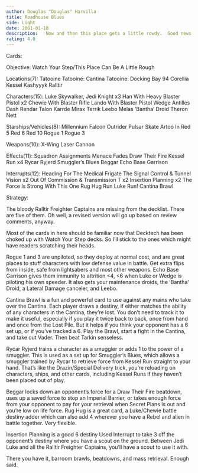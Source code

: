 ```yaml
---
author: Douglas "Douglas" Harvilla
title: Roadhouse Blues
side: Light
date: 2001-01-18
description:   Now and then this place gets a little rowdy.  Good news is, you’re more than prepared for a fight.
rating: 4.0
---
```

Cards: 

Objective:
Watch Your Step/This Place Can Be A Little Rough

Locations(7):
Tatooine
Tatooine: Cantina
Tatooine: Docking Bay 94
Corellia
Kessel
Kashyyyk
Ralltir

Characters(15):
Luke Skywalker, Jedi Knight x3
Han With Heavy Blaster Pistol x2
Chewie With Blaster Rifle
Lando With Blaster Pistol
Wedge Antilles
Dash Rendar
Talon Karrde
Mirax Terrik
Leebo
Melas
’Bantha’ Droid
Theron Nett

Starships/Vehicles(8):
Millennium Falcon
Outrider
Pulsar Skate
Artoo In Red 5
Red 6
Red 10
Rogue 1
Rogue 3

Weapons(10):
X-Wing Laser Cannon

Effects(11):
Squadron Assignments
Menace Fades
Draw Their Fire
Kessel Run x4
Rycar Ryjerd
Smuggler’s Blues
Beggar
Echo Base Garrison

Interrupts(12):
Heading For The Medical Frigate
The Signal
Control & Tunnel Vision x2
Out Of Commission & Transmission T x2
Insertion Planning x2
The Force Is Strong With This One
Rug Hug
Run Luke Run!
Cantina Brawl



Strategy: 

  The bloody Ralltir Freighter Captains are missing from the decklist.  There are five of them.  Oh well, a revised version will go up based on review comments, anyway.

  Most of the cards in here should be familiar now that Decktech has been choked up with Watch Your Step decks.  So I’ll stick to the ones which might have readers scratching their heads.

  Rogue 1 and 3 are unpiloted, so they deploy at normal cost, and are great places to stuff characters with low defense value in battle.  Get extra flips from inside, safe from lightsabers and most other weapons.  Echo Base Garrison gives them immunity to attrition <4, <6 when Luke or Wedge is piloting his own speeder.  It also gets your maintenance droids, the ’Bantha’ Droid, a Lateral Damage canceler, and Leebo.

  Cantina Brawl is a fun and powerful card to use against any mains who take over the Cantina.	Each player draws a destiny, if either matches the ability of any characters in the Cantina, they’re lost.  You don’t need to track it to make it useful, especially if you play it twice back to back, once from hand and once from the Lost Pile.  But it helps if you think your opponent has a 6 set up, or if you’ve tracked a 6.  Play the Brawl, start a fight in the Cantina, and take out Vader.  Then beat Tarkin senseless.

  Rycar Ryjerd trains a character as a smuggler or adds 1 to the power of a smuggler.  This is used as a set up for Smuggler’s Blues, which allows a smuggler trained by Rycar to retrieve force from Kessel Run straight to your hand.  That’s like the Drazin/Special Delivery trick, you’re reloading on characters, ships, and other cards, including Kessel Runs if they haven’t been placed out of play.

  Beggar locks down an opponent’s force for a Draw Their Fire beatdown, uses up a saved force to stop an Imperial Barrier, or takes enough force from your opponent to pay for your retrieval when Secret Plans is out and you’re low on life force.  Rug Hug is a great card, a Luke/Chewie battle destiny adder which can also add 4 wherever you have a Rebel and alien in battle together.  Very flexible.

  Insertion Planning is a good 6 destiny Used Interrupt to take 3 off the opponent’s destiny where you have a scout on the ground.  Between Jedi Luke and all the Ralltir Freighter Captains, you’ll have a scout to use it with.

  There you have it, barroom brawls, beatdowns, and mass retrieval.  Enough said.


